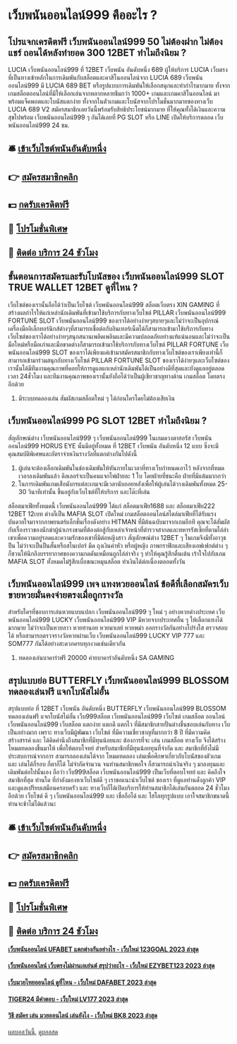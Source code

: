 # เว็บพนันออนไลน์999 คืออะไร ?
## โปรแจกเครดิตฟรี เว็บพนันออนไลน์999 50 ไม่ต้องฝาก ไม่ต้องแชร์ ถอนได้หลังทำยอด 300 12BET ทำไมถึงนิยม ?
LUCIA เว็บพนันออนไลน์999 ที่ 12BET เว็บพนัน อันดับหนึ่ง 689 ผู้ให้บริการ LUCIA เว็บตรงที่เป็นทางเข้าหลักในการเดิมพันกับสล็อตและคาสิโนออนไลน์จาก LUCIA 689 เว็บพนันออนไลน์999 มี LUCIA 689 BET หรือรูปแบบการเดิมพันให้เลือกสนุกและทำกำไรมากมาย ทั้งจากเกมสล็อตออนไลน์ที่มีให้เลือกเล่นจากหลากหลายธีมกว่า 1000+ เกมและเกมคาสิโนออนไลน์ มาพร้อมแจ็คพอตและโบนัสแตกง่าย ทั้งจากในตัวเกมและโบนัสจากโปรโมชั่นมากมายของทางเว็บ LUCIA 689 V2 สมัครสมาชิกเลยวันนี้พร้อมรับสิทธิประโยชน์มากมาย ที่ให้คุณทั้งได้เงินและความสุขไปพร้อม เว็บพนันออนไลน์999 ๆ กันได้เลยที่ PG SLOT หรือ LINE เปิดให้บริการตลอด เว็บพนันออนไลน์999 24 ชม.

## 🛎 [เข้าเว็บไซต์พนันอันดับหนึ่ง](https://bit.ly/3SdLNi2)
## 👉 [สมัครสมาชิกคลิก](https://bit.ly/3SdLNi2)
## 💵 [กดรับเครดิตฟรี](https://bit.ly/3dyRKHj)
## 👑 [โปรโมชั่นพิเศษ](https://bit.ly/3dyRKHj)
## 📱 [ติดต่อ บริการ 24 ชัวโมง](https://bit.ly/3dyRKHj)

## ขั้นตอนการสมัครและรับโบนัสของ เว็บพนันออนไลน์999 SLOT TRUE WALLET 12BET ดูที่ไหน ?
เว็บไซต์ของเรานั้นถือได้ว่าเป็นเว็บไซต์ เว็บพนันออนไลน์999 สล็อตเว็บตรง XIN GAMING ที่สร้างผลกำไรให้แก่เหล่านักเดิมพันที่เข้ามาใช้บริการกับทางเว็บไซต์ PILLAR เว็บพนันออนไลน์999 FORTUNE SLOT เว็บพนันออนไลน์999 ของเราได้อย่างง่ายๆสบายๆและไม่ว่าจะเป็นอุปกรณ์เครื่องมืออิเล็กทอร์นิกส์ต่างๆที่สามารถเชื่อต่อกับอินเทอร์เน็ตได้ก็สามารถเข้ามาใช้บริการกับทางเว็บไซต์ของเราได้อย่างง่ายๆสนุกสนานเพลิดเพลินและมีความปลอดภัยอย่างแท้แน่นอนและไม่ว่าจะเป็นมือใหม่หรือมือเก่าและมือขาดต่างก็สามารถเข้ามาใช้บริการกับทางเว็บไซต์ PILLAR FORTUNE เว็บพนันออนไลน์999 SLOT ของเราได้เพียงแค่เข้ามาสมัครสมาชิกกับทางเว็บไซต์ของเราเพียงเท่านี้ก็สามารถเข้ามาร่วมสนุกกับทางเว็บไซต์ PILLAR FORTUNE SLOT ของเราได้ง่ายๆและเว็บไซต์ของเรานั้นได้มีทีมงานคุณภาพที่คอยให้การดูแลแกเหล่านักเดิมพันได้เป็นอย่างดีที่สุดและยังดูแลอยู่ตลอดเวลา 24ชั่วโมง และทีมงานคุณภาพของเรานั้นยังถือได้ว่าเป็นผู้เชียวชาญทางด้าน เกมสล็อต โดยตรงอีกด้วย
1. มีระบบทดลองเล่น สัมผัสเกมสล็อตใหม่ ๆ ได้ก่อนใครโดยไม่ต้องเสียเงิน

## เว็บพนันออนไลน์999 PG SLOT 12BET ทำไมถึงนิยม ?
สัญลักษณ์ต่าง เว็บพนันออนไลน์999 ๆ เว็บพนันออนไลน์999 ในเกมดวงตาฮอรัส เว็บพนันออนไลน์999 HORUS EYE นั้นมีอยู่ทั้งหมด ที่ 12BET เว็บพนัน อันดับหนึ่ง 12 แบบ ซึ่งจะมีคุณสมบัติพิเศษและอัตราจ่ายเงินรางวัลที่แตกต่างกันไปดังนี้
1. ผู้เล่นจะต้องเลือกเดิมพันในช่องเดิมพันให้ทันภายในเวลาที่ทางเว็บกำหนดเอาไว้ หลังจากที่หมดเวลาลงเดิมพันแล้ว ดีลเลอร์จะเป็นคนแจกไพ่ฝ่ายละ 1 ใบ โดยฝ่ายที่ชนะคือ ฝ่ายที่มีแต้มมากกว่า
2. ในการเดิมพันเกมเสือมังกรแต่ละเกมจะมีเวลานับถอยหลังเพื่อให้ผู้เล่นได้วางเดิมพันทั้งหมด 25-30 วินาทีเท่านั้น ขึ้นอยู่กับเว็บไซต์ที่ให้บริการ และโต๊ะที่เล่น

สล็อตมาเฟียทั้งหมดนี้ เว็บพนันออนไลน์999 ได้แก่ สล็อตมาเฟีย1688 และ สล็อตมาเฟีย222 12BET 12เบท ต่างก็เป็น MAFIA SLOT เปิดใหม่ เกมสล็อตออนไลน์สไตล์มาเฟียที่ได้รับแรงบันดาลใจมาจากภาพยนตร์แอ็กชั่นเรื่องดังอย่าง HITMAN ที่มีต้นฉบับมาจากเกมอีกที คุณจะได้สัมผัสกับเรื่องราวของนักฆ่าผู้น่าเกรงขามที่ต้องต่อสู้กับเหล่าเจ้าหน้าที่ตำรวจสากลและทหารรัสเซียที่ตามไล่ล่าเขาเพื่อความอยู่รอดและความรักของเขาที่มีต่อหญิงสาว สัญลักษณ์ต่าง 12BET ๆ ในเกมจึงมีทั้งอาวุธปืน ไม่ว่าจะเป็นปืนสั้นหรือสไนเปอร์ มีด ถุงเงินค่าหัว หรือผู้หญิง ภาพกราฟิกและเสียงเอฟเฟกต์ต่าง ๆ ก็ชวนให้นึกถึงบรรยากาศของความกดดันเหมือนถูกไล่ล่าจริง ๆ ทำให้คุณรู้สึกตื่นเต้น เร้าใจไปกับเกม MAFIA SLOT ทั้งหมดไม่รู้สึกเบื่อขณะหมุนสล็อต ทำเงินได้ต่อเนื่องตลอดทั้งวัน

## เว็บพนันออนไลน์999 เพจ แทงหวยออนไลน์ ข้อดีที่เลือกสมัครเว็บขายหวยมั่นคงจ่ายตรงเมื่อถูกรางวัล
สำหรับใครที่ชอบการเล่นหวยแบบแปลก เว็บพนันออนไลน์999 ๆ ใหม่ ๆ อย่างหวยต่างประเทศ เว็บพนันออนไลน์999 LUCKY เว็บพนันออนไลน์999 VIP มีหวยจากประเทศอื่น ๆ ให้เลือกแทงได้มากมาย ไม่ว่าจะเป็นหวยลาว หวยฮานอย หวยมาเลย์ หวยพม่า ออกรางวัลกันอย่างโปร่งใส ตรวจสอบได้ หรือสามารถตรวจรางวัลหวยผ่านเว็บ เว็บพนันออนไลน์999 LUCKY VIP 777 และ SOM777 กันได้อย่างสะดวกครบทุกงวดเช่นเดียวกัน
1. ทดลองเล่นบาคาร่าฟรี 20000 ค่ายบาคาร่าอันดับหนึ่ง SA GAMING

## สรุปแบบย่อ BUTTERFLY เว็บพนันออนไลน์999 BLOSSOM ทดลองเล่นฟรี แจกโบนัสไม่อั้น
สรุปแบบย่อ ที่ 12BET เว็บพนัน อันดับหนึ่ง BUTTERFLY เว็บพนันออนไลน์999 BLOSSOM ทดลองเล่นฟรี แจกโบนัสไม่อั้น เว็บ999สล็อต เว็บพนันออนไลน์999 เว็บไซต์ เกมสล็อต ออนไลน์ เว็บพนันออนไลน์999 เว็บสล็อต แตกง่าย แตกดี แตกไว ที่มีสมาชิกสายปั่นต่างชื่นชอบเล่นกับทาง เว็บ เป็นอย่างมาก เพราะ ทางเว็บมีผู้พัฒนา เว็บไซต์ ที่มีความเชี่ยวชาญที่มากกว่า 8 ปี ที่มีความคิดสร้างสรรค์ และ ได้คิดคำนึงถึงสมาชิกที่มีทุนน้อยและ ต้องการที่จะ เล่น เกมสล็อต ทางเว็บ จึงได้สร้างโหมดทดลองขึ้นมาให้ เพื่อให้ตอบโจทย์ สำหรับสมาชิกที่มีทุนน้อยทุนที่จำกัด และ สมาชิกที่ยังไม่มีประสบการณ์จากการ สามารถลองเล่นได้จาก โหมดทดลอง เล่นเพื่อศึกษาเกี่ยวกับโบนัสของตัวเกม และ เล่นได้กี่รอบ กี่ตาก็ได้ ไม่จำกัดจำนวน จนท่านสมาชิกพอใจ ก็สามารถนำเงินจริง ๆ มาลงทุนและ เดิมพันต่อไปนั้นเอง ถือว่า เว็บ999สล็อต เว็บพนันออนไลน์999 เป็นเว็บที่ตอบโจทย์ และ คิดถึงใจสมาชิกที่สุด ท่านใด ที่กำลังมองหาเว็บไซต์ดี ๆ เราขอแนะนำเว็บไซต์ ของเรา ที่ดูแลท่านดั่งลูกค้า VIP และดูแลเปรียบเสมือนครอบครัว และ ทางเว็บก็ได้เปิดบริการให้ท่านสมาชิกได้เล่นกันตลอด 24 ชั่วโมงอีกด้วย เว็บไซต์ ดี ๆ เว็บพนันออนไลน์999 และ เชื่อถือได้ และ ไฮโลทุกรูปแบบ เอาใจสมาชิกขนาดนี้ ท่านจะช้าไม่ได้แล้วนะ

## 🛎 [เข้าเว็บไซต์พนันอันดับหนึ่ง](https://bit.ly/3SdLNi2)
## 👉 [สมัครสมาชิกคลิก](https://bit.ly/3SdLNi2)
## 💵 [กดรับเครดิตฟรี](https://bit.ly/3dyRKHj)
## 👑 [โปรโมชั่นพิเศษ](https://bit.ly/3dyRKHj)
## 📱 [ติดต่อ บริการ 24 ชัวโมง](https://bit.ly/3dyRKHj)

#### [เว็บพนันออนไลน์ UFABET แตกต่างกันอย่างไร - เว็บใหม่ 123GOAL 2023 ล่าสุด](https://atom.io/themes/เว็บพนันออนไลน์%20ufabet%20แตกต่างกันอย่างไร%20-%20เว็บใหม่%20123goal%202023%20ล่าสุด)
#### [เว็บพนันออนไลน์ เว็บตรงไม่ผ่านเอเย่นต์ สรุปว่าอะไร - เว็บใหม่ EZYBET123 2023 ล่าสุด](https://atom.io/themes/เว็บพนันออนไลน์%20เว็บตรงไม่ผ่านเอเย่นต์%20สรุปว่าอะไร%20-%20เว็บใหม่%20ezybet123%202023%20ล่าสุด)
#### [เว็บมวยไทยออนไลน์ ดูที่ไหน - เว็บใหม่ DAFABET 2023 ล่าสุด](https://atom.io/themes/เว็บมวยไทยออนไลน์%20ดูที่ไหน%20-%20เว็บใหม่%20dafabet%202023%20ล่าสุด)
#### [TIGER24 มีคำตอบ - เว็บใหม่ LV177 2023 ล่าสุด](https://atom.io/themes/tiger24%20มีคำตอบ%20-%20เว็บใหม่%20lv177%202023%20ล่าสุด)
#### [วิธี สมัคร เล่น มวยออนไลน์ เล่นยังไง - เว็บใหม่ BK8 2023 ล่าสุด](https://atom.io/themes/วิธี%20สมัคร%20เล่น%20มวยออนไลน์%20เล่นยังไง%20-%20เว็บใหม่%20bk8%202023%20ล่าสุด)

[ผลบอลวันนี้](https://siamsport.tv "ผลบอลวันนี้"), [ดูบอลสด](https://siamsport.tv/ดูบอลสด "ดูบอลสด")